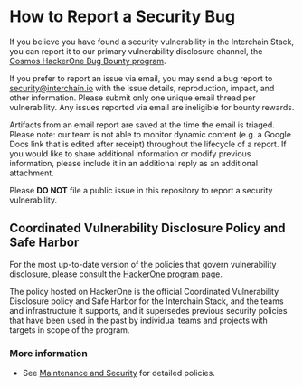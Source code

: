 # How to Report a Security Bug

If you believe you have found a security vulnerability in the Interchain Stack,
you can report it to our primary vulnerability disclosure channel, the [Cosmos
HackerOne Bug Bounty program][h1].

If you prefer to report an issue via email, you may send a bug report to
<security@interchain.io> with the issue details, reproduction, impact, and other
information. Please submit only one unique email thread per vulnerability. Any
issues reported via email are ineligible for bounty rewards.

Artifacts from an email report are saved at the time the email is triaged.
Please note: our team is not able to monitor dynamic content (e.g. a Google Docs
link that is edited after receipt) throughout the lifecycle of a report. If you
would like to share additional information or modify previous information,
please include it in an additional reply as an additional attachment.

Please **DO NOT** file a public issue in this repository to report a security
vulnerability.

## Coordinated Vulnerability Disclosure Policy and Safe Harbor

For the most up-to-date version of the policies that govern vulnerability
disclosure, please consult the [HackerOne program page][h1-policy].

The policy hosted on HackerOne is the official Coordinated Vulnerability
Disclosure policy and Safe Harbor for the Interchain Stack, and the teams and
infrastructure it supports, and it supersedes previous security policies that
have been used in the past by individual teams and projects with targets in
scope of the program.

### More information

* See [Maintenance and Security](https://github.com/cosmos/security) for detailed policies.

[h1]: https://hackerone.com/cosmos?type=team
[h1-policy]: https://hackerone.com/cosmos?type=team&view_policy=true

